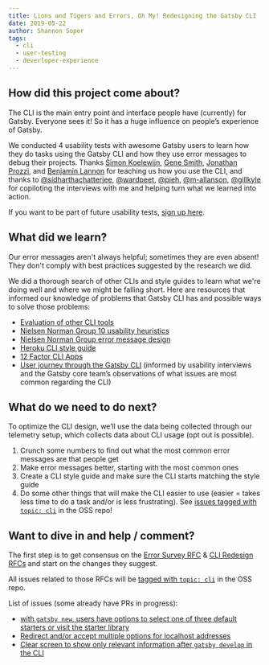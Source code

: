 ```yaml
---
title: Lions and Tigers and Errors, Oh My! Redesigning the Gatsby CLI
date: 2019-05-22
author: Shannon Soper
tags:
  - cli
  - user-testing
  - deverloper-experience
---
```


## How did this project come about?

The CLI is the main entry point and interface people have (currently) for Gatsby. Everyone sees it! So it has a huge influence on people’s experience of Gatsby.

We conducted 4 usability tests with awesome Gatsby users to learn how they do tasks using the Gatsby CLI and how they use error messages to debug their projects. Thanks [Simon Koelewijn](https://github.com/smnk), [Gene Smith](https://twitter.com/gene_r_smith), [Jonathan Prozzi](https://github.com/jonathanprozzi), and [Benjamin Lannon](https://github.com/lannonbr) for teaching us how you use the CLI, and thanks to [@sidharthachatterjee](https://github.com/sidharthachatterjee), [@wardpeet](https://github.com/wardpeet), [@pieh](https://github.com/pieh), [@m-allanson](https://github.com/m-allanson), [@gillkyle](https://github.com/gillkyle) for copiloting the interviews with me and helping turn what we learned into action.

If you want to be part of future usability tests, [sign up here](https://mailchi.mp/84f6243ba763/gatsby-usability-newsletter-signup).

## What did we learn?

Our error messages aren't always helpful; sometimes they are even absent! They don't comply with best practices suggested by the research we did.

We did a thorough search of other CLIs and style guides to learn what we're doing well and where we might be falling short. Here are resources that informed our knowledge of problems that Gatsby CLI has and possible ways to solve those problems:

- [Evaluation of other CLI tools](https://github.com/gatsbyjs/gatsby/issues/12951)
- [Nielsen Norman Group 10 usability heuristics](https://www.nngroup.com/articles/ten-usability-heuristics/)
- [Nielsen Norman Group error message design](https://www.nngroup.com/articles/error-message-guidelines/)
- [Heroku CLI style guide](https://devcenter.heroku.com/articles/cli-style-guide)
- [12 Factor CLI Apps](https://medium.com/@jdxcode/12-factor-cli-apps-dd3c227a0e46)
- [User journey through the Gatsby CLI](https://whimsical.co/2PxMcRGE63bwk1Ayc3emAB) (informed by usability interviews and the Gatsby core team’s observations of what issues are most common regarding the CLI)

## What do we need to do next?

To optimize the CLI design, we’ll use the data being collected through our telemetry setup, which collects data about CLI usage (opt out is possible).

1.  Crunch some numbers to find out what the most common error messages are that people get
2.  Make error messages better, starting with the most common ones
3.  Create a CLI style guide and make sure the CLI starts matching the style guide
4.  Do some other things that will make the CLI easier to use (easier = takes less time to do a task and/or is less frustrating). See [issues tagged with `topic: cli`](https://github.com/gatsbyjs/gatsby/issues?q=is%3Aopen+is%3Aissue+label%3A%22topic%3A+cli%22) in the OSS repo!

## Want to dive in and help / comment?

The first step is to get consensus on the [Error Survey RFC](https://github.com/gatsbyjs/rfcs/pull/37) & [CLI Redesign RFCs](https://github.com/gatsbyjs/rfcs/pull/38) and start on the changes they suggest.

All issues related to those RFCs will be [tagged with `topic: cli`](https://github.com/gatsbyjs/gatsby/issues?q=is%3Aopen+is%3Aissue+label%3A%22topic%3A+cli%22) in the OSS repo.

List of issues (some already have PRs in progress):

- [with `gatsby new`, users have options to select one of three default starters or visit the starter library](https://github.com/gatsbyjs/gatsby/issues/14085)
- [Redirect and/or accept multiple options for localhost addresses](https://github.com/gatsbyjs/gatsby/issues/14084)
- [Clear screen to show only relevant information after `gatsby develop` in the CLI](https://github.com/gatsbyjs/gatsby/issues/13513)
